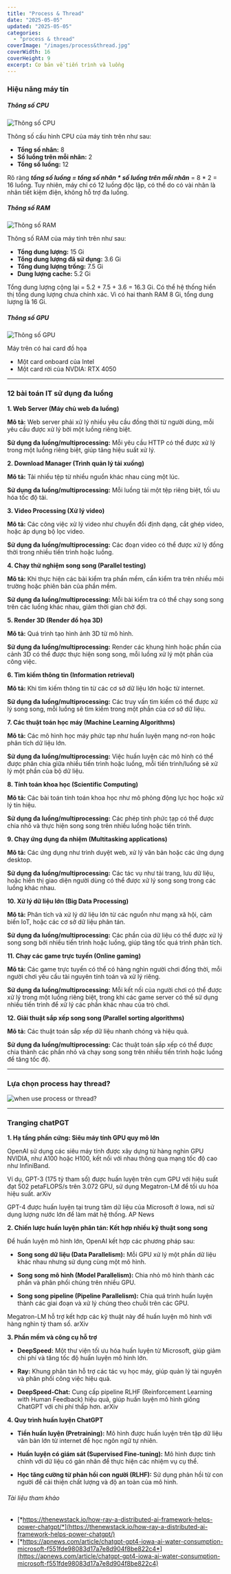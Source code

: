 ```yaml
---
title: "Process & Thread"
date: "2025-05-05"
updated: "2025-05-05"
categories:
  - "process & thread"
coverImage: "/images/process&thread.jpg"
coverWidth: 16
coverHeight: 9
excerpt: Cơ bản về tiến trình và luồng
---
```


### Hiệu năng máy tín

##### Thông số CPU

![Thông số CPU](/images/cpu.png)

Thông số cấu hình CPU của máy tính trên như sau:

- **Tổng số nhân:** 8
- **Số luồng trên mỗi nhân:** 2
- **Tổng số luồng:** 12

Rõ ràng ___tổng số luồng = tổng số nhân * số luồng trên mỗi nhân___ = 8 * 2 = 16 luồng. Tuy nhiên, máy chỉ có 12 luồng độc lập, có thể do có vài nhân là nhân tiết kiệm điện, không hỗ trợ đa luồng.

##### Thông số RAM

![Thông số RAM](/images/ram.png)

Thông số RAM của máy tính trên như sau:

- **Tổng dung lượng:** 15 Gi
- **Tổng dung lượng đã sử dụng:** 3.6 Gi
- **Tổng dung lượng trống:** 7.5 Gi
- **Dung lượng cache:** 5.2 Gi

Tổng dung lượng cộng lại = 5.2 + 7.5 + 3.6 = 16.3 Gi. Có thể hệ thống hiển thị tổng dung lượng chưa chính xác. Vì có hai thanh RAM 8 Gi, tổng dung lượng là 16 Gi.

##### Thông số GPU

![Thông số GPU](/images/gpu.png)

Máy trên có hai card đồ họa
- Một card onboard của Intel
- Một card rời của NVDIA: RTX 4050

---

### 12 bài toán IT sử dụng đa luồng

**1. Web Server (Máy chủ web đa luồng)**

**Mô tả:** Web server phải xử lý nhiều yêu cầu đồng thời từ người dùng, mỗi yêu cầu được xử lý bởi một luồng riêng biệt.

**Sử dụng đa luồng/multiprocessing:** Mỗi yêu cầu HTTP có thể được xử lý trong một luồng riêng biệt, giúp tăng hiệu suất xử lý.

**2. Download Manager (Trình quản lý tải xuống)**

**Mô tả:** Tải nhiều tệp từ nhiều nguồn khác nhau cùng một lúc.

**Sử dụng đa luồng/multiprocessing:** Mỗi luồng tải một tệp riêng biệt, tối ưu hóa tốc độ tải.

**3. Video Processing (Xử lý video)**

**Mô tả:** Các công việc xử lý video như chuyển đổi định dạng, cắt ghép video, hoặc áp dụng bộ lọc video.

**Sử dụng đa luồng/multiprocessing:** Các đoạn video có thể được xử lý đồng thời trong nhiều tiến trình hoặc luồng.

**4. Chạy thử nghiệm song song (Parallel testing)**

**Mô tả:** Khi thực hiện các bài kiểm tra phần mềm, cần kiểm tra trên nhiều môi trường hoặc phiên bản của phần mềm.

**Sử dụng đa luồng/multiprocessing:** Mỗi bài kiểm tra có thể chạy song song trên các luồng khác nhau, giảm thời gian chờ đợi.

**5. Render 3D (Render đồ họa 3D)**

**Mô tả:** Quá trình tạo hình ảnh 3D từ mô hình.

**Sử dụng đa luồng/multiprocessing:** Render các khung hình hoặc phần của cảnh 3D có thể được thực hiện song song, mỗi luồng xử lý một phần của công việc.

**6. Tìm kiếm thông tin (Information retrieval)**

**Mô tả:** Khi tìm kiếm thông tin từ các cơ sở dữ liệu lớn hoặc từ internet.

**Sử dụng đa luồng/multiprocessing:** Các truy vấn tìm kiếm có thể được xử lý song song, mỗi luồng sẽ tìm kiếm trong một phần của cơ sở dữ liệu.

**7. Các thuật toán học máy (Machine Learning Algorithms)**

**Mô tả:** Các mô hình học máy phức tạp như huấn luyện mạng nơ-ron hoặc phân tích dữ liệu lớn.

**Sử dụng đa luồng/multiprocessing:** Việc huấn luyện các mô hình có thể được phân chia giữa nhiều tiến trình hoặc luồng, mỗi tiến trình/luồng sẽ xử lý một phần của bộ dữ liệu.

**8. Tính toán khoa học (Scientific Computing)**

**Mô tả:** Các bài toán tính toán khoa học như mô phỏng động lực học hoặc xử lý tín hiệu.

**Sử dụng đa luồng/multiprocessing:** Các phép tính phức tạp có thể được chia nhỏ và thực hiện song song trên nhiều luồng hoặc tiến trình.

**9. Chạy ứng dụng đa nhiệm (Multitasking applications)**

**Mô tả:** Các ứng dụng như trình duyệt web, xử lý văn bản hoặc các ứng dụng desktop.

**Sử dụng đa luồng/multiprocessing:** Các tác vụ như tải trang, lưu dữ liệu, hoặc hiển thị giao diện người dùng có thể được xử lý song song trong các luồng khác nhau.

**10. Xử lý dữ liệu lớn (Big Data Processing)**

**Mô tả:** Phân tích và xử lý dữ liệu lớn từ các nguồn như mạng xã hội, cảm biến IoT, hoặc các cơ sở dữ liệu phân tán.

**Sử dụng đa luồng/multiprocessing:** Các phần của dữ liệu có thể được xử lý song song bởi nhiều tiến trình hoặc luồng, giúp tăng tốc quá trình phân tích.

**11. Chạy các game trực tuyến (Online gaming)**

**Mô tả:** Các game trực tuyến có thể có hàng nghìn người chơi đồng thời, mỗi người chơi yêu cầu tài nguyên tính toán và xử lý riêng.

**Sử dụng đa luồng/multiprocessing:** Mỗi kết nối của người chơi có thể được xử lý trong một luồng riêng biệt, trong khi các game server có thể sử dụng nhiều tiến trình để xử lý các phần khác nhau của trò chơi.

**12. Giải thuật sắp xếp song song (Parallel sorting algorithms)**

**Mô tả:** Các thuật toán sắp xếp dữ liệu nhanh chóng và hiệu quả.

**Sử dụng đa luồng/multiprocessing:** Các thuật toán sắp xếp có thể được chia thành các phần nhỏ và chạy song song trên nhiều tiến trình hoặc luồng để tăng tốc độ.

---

### Lựa chọn process hay thread?

![when use process or thread?](/images/when_use_process_or_thread.jpg)

---

### Tranging chatPGT

**1. Hạ tầng phần cứng: Siêu máy tính GPU quy mô lớn**

OpenAI sử dụng các siêu máy tính được xây dựng từ hàng nghìn GPU NVIDIA, như A100 hoặc H100, kết nối với nhau thông qua mạng tốc độ cao như InfiniBand.

Ví dụ, GPT-3 (175 tỷ tham số) được huấn luyện trên cụm GPU với hiệu suất đạt 502 petaFLOPS/s trên 3.072 GPU, sử dụng Megatron-LM để tối ưu hóa hiệu suất. 
arXiv

GPT-4 được huấn luyện tại trung tâm dữ liệu của Microsoft ở Iowa, nơi sử dụng lượng nước lớn để làm mát hệ thống. 
AP News

**2. Chiến lược huấn luyện phân tán: Kết hợp nhiều kỹ thuật song song**

Để huấn luyện mô hình lớn, OpenAI kết hợp các phương pháp sau:

- **Song song dữ liệu (Data Parallelism):** Mỗi GPU xử lý một phần dữ liệu khác nhau nhưng sử dụng cùng một mô hình.

- **Song song mô hình (Model Parallelism):** Chia nhỏ mô hình thành các phần và phân phối chúng trên nhiều GPU.

- **Song song pipeline (Pipeline Parallelism):** Chia quá trình huấn luyện thành các giai đoạn và xử lý chúng theo chuỗi trên các GPU.

Megatron-LM hỗ trợ kết hợp các kỹ thuật này để huấn luyện mô hình với hàng nghìn tỷ tham số. 
arXiv

**3. Phần mềm và công cụ hỗ trợ**

- **DeepSpeed:** Một thư viện tối ưu hóa huấn luyện từ Microsoft, giúp giảm chi phí và tăng tốc độ huấn luyện mô hình lớn.

- **Ray:** Khung phân tán hỗ trợ các tác vụ học máy, giúp quản lý tài nguyên và phân phối công việc hiệu quả.

- **DeepSpeed-Chat:** Cung cấp pipeline RLHF (Reinforcement Learning with Human Feedback) hiệu quả, giúp huấn luyện mô hình giống ChatGPT với chi phí thấp hơn. 
arXiv

**4. Quy trình huấn luyện ChatGPT**

- **Tiền huấn luyện (Pretraining):** Mô hình được huấn luyện trên tập dữ liệu văn bản lớn từ internet để học ngôn ngữ tự nhiên.

- **Huấn luyện có giám sát (Supervised Fine-tuning):** Mô hình được tinh chỉnh với dữ liệu có gán nhãn để thực hiện các nhiệm vụ cụ thể.

- **Học tăng cường từ phản hồi con người (RLHF):** Sử dụng phản hồi từ con người để cải thiện chất lượng và độ an toàn của mô hình.

###### Tài liệu tham khảo

- [*https://thenewstack.io/how-ray-a-distributed-ai-framework-helps-power-chatgpt/*](https://thenewstack.io/how-ray-a-distributed-ai-framework-helps-power-chatgpt/)
- [*https://apnews.com/article/chatgpt-gpt4-iowa-ai-water-consumption-microsoft-f551fde98083d17a7e8d904f8be822c4*](https://apnews.com/article/chatgpt-gpt4-iowa-ai-water-consumption-microsoft-f551fde98083d17a7e8d904f8be822c4)
